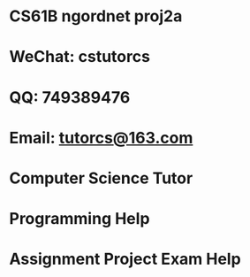 # CS61B ngordnet proj2a
# WeChat: cstutorcs

# QQ: 749389476

# Email: tutorcs@163.com

# Computer Science Tutor

# Programming Help

# Assignment Project Exam Help
